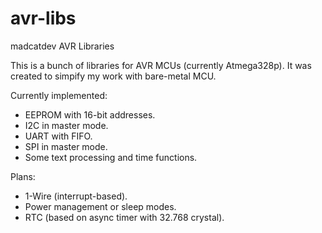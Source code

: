 # avr-libs
madcatdev AVR Libraries

This is a bunch of libraries for AVR MCUs (currently Atmega328p).
It was created to simpify my work with bare-metal MCU. 

Currently implemented:
- EEPROM with 16-bit addresses.
- I2C in master mode.
- UART with FIFO.
- SPI in master mode.
- Some text processing and time functions.

Plans:
- 1-Wire (interrupt-based).
- Power management or sleep modes.
- RTC (based on async timer with 32.768 crystal).
